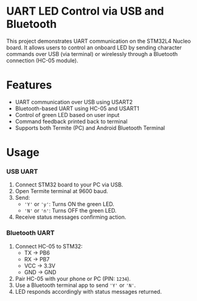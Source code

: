 # UART LED Control via USB and Bluetooth
This project demonstrates UART communication on the STM32L4 Nucleo board. It allows users to control an onboard LED by sending character commands over USB (via terminal) or wirelessly through a Bluetooth connection (HC-05 module).

# Features
- UART communication over USB using USART2
- Bluetooth-based UART using HC-05 and USART1
- Control of green LED based on user input
- Command feedback printed back to terminal
- Supports both Termite (PC) and Android Bluetooth Terminal

# Usage
### USB UART
1. Connect STM32 board to your PC via USB.
2. Open Termite terminal at 9600 baud.
3. Send:
   - `'Y'` or `'y'`: Turns ON the green LED.
   - `'N'` or `'n'`: Turns OFF the green LED.
4. Receive status messages confirming action.

### Bluetooth UART
1. Connect HC-05 to STM32:
   - TX → PB6
   - RX → PB7
   - VCC → 3.3V
   - GND → GND
2. Pair HC-05 with your phone or PC (PIN: `1234`).
3. Use a Bluetooth terminal app to send `'Y'` or `'N'`.
4. LED responds accordingly with status messages returned.

